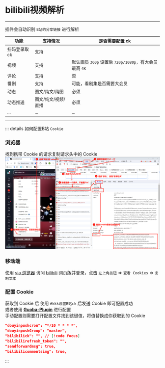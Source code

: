 # bilibili视频解析
---
插件会自动识别 `B站的分享链接` 进行解析

| 功能          | 支持情况            | 是否需要配置 ck                                             |
| ------------- | ------------------- | ----------------------------------------------------------- |
| 扫码登录取 ck | 支持                |                                                             |
| 视频          | 支持                | 默认画质 `360p` 设置后 `720p/1080p`，有大会员最高 `4K` | B 
| 评论          | 支持                | 否                                                          |
| 番剧          | 支持                | 可能，看剧集是否需要大会员                              |B 
| 动态          | 图文/纯文/纯图      | 必须                                                        |
| 动态推送      | 图文/纯文/视频/直播 | 必须                                                        |
| ...           | ...                 | ...                                                         |
---
::: details 如何配置B站 `Cookie`
### 浏览器

找到携带 Cookie 的请求复制请求头中的 Cookie
![img](./pic1.png)
### 移动端

使用 [via 浏览器](https://res.viayoo.com/v1/via-release-cn.apk) 访问 [bilibili](https://www.bilibili.com/) 网页版并登录，点击 `左上角按钮` => `查看 Cookies` => `复制文本`
### 配置 Cookie
获取到 Cookie 后 使用 `#kkk设置B站ck` 后发送 Cookie 即可配置成功<br>
或者使用 [**Guoba-Plugin**](https://github.com/guoba-yunzai/guoba-plugin) 进行配置<br>
手动配置则需要打开配置文件找到该键值，将值替换成你获取到的 Cookie
```json
"douyinpushcron": "*/10 * * * *",
"douyinpushGroup": "master",
"bilibilick": "", // [!code focus]
"bilibilirefresh_token": "",
"sendforwardmsg": true,
"bilibilicommentsimg": true,
```

:::